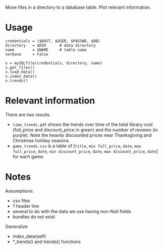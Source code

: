 Move files in a directory to a database table. Plot relevant information.

Usage
=====

    credentials = ($HOST, $USER, $PASSWD, $DB)  
    directory   = $DIR      # data directory  
    name        = $NAME     # table name  
    verbose     = False  
      
    x = mySQLfile(credentials, directory, name)  
    x.get_files()  
    x.load_data()  
    x.index_data()  
    x.trends()  

Relevant information
=======

There are two results.  

- `time_trends.pdf` shows the trends over time of the total library cost (full_price and discount_price in green) and the number of reviews (in purple). Note the heavily discounted prices near Thanksgiving and Christmas holiday seasons.  
- `game_trends.csv` is a table of [`title`, `min full_price`,  `date`, `max full_price`, `date`, `min discount_price`, `date`, `max discount_price`, `date`] for each game.



Notes
=====

Assumptions:

- csv files  
- 1 header line  
- several to do with the data we use having non-Null fields  
- bundles do not exist  

Generalize

- index_data(self)  
- *_trends() and trends() functions  

